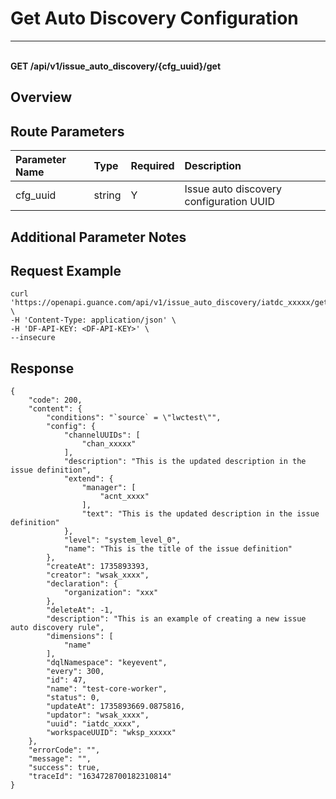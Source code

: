 # Get Auto Discovery Configuration

---

<br />**GET /api/v1/issue_auto_discovery/\{cfg_uuid\}/get**

## Overview




## Route Parameters

| Parameter Name        | Type     | Required | Description              |
|:---------------------|:---------|:---------|:-------------------------|
| cfg_uuid             | string   | Y        | Issue auto discovery configuration UUID<br> |


## Additional Parameter Notes





## Request Example
```shell
curl 'https://openapi.guance.com/api/v1/issue_auto_discovery/iatdc_xxxxx/get' \
-H 'Content-Type: application/json' \
-H 'DF-API-KEY: <DF-API-KEY>' \
--insecure
```




## Response
```shell
{
    "code": 200,
    "content": {
        "conditions": "`source` = \"lwctest\"",
        "config": {
            "channelUUIDs": [
                "chan_xxxxx"
            ],
            "description": "This is the updated description in the issue definition",
            "extend": {
                "manager": [
                    "acnt_xxxx"
                ],
                "text": "This is the updated description in the issue definition"
            },
            "level": "system_level_0",
            "name": "This is the title of the issue definition"
        },
        "createAt": 1735893393,
        "creator": "wsak_xxxx",
        "declaration": {
            "organization": "xxx"
        },
        "deleteAt": -1,
        "description": "This is an example of creating a new issue auto discovery rule",
        "dimensions": [
            "name"
        ],
        "dqlNamespace": "keyevent",
        "every": 300,
        "id": 47,
        "name": "test-core-worker",
        "status": 0,
        "updateAt": 1735893669.0875816,
        "updator": "wsak_xxxx",
        "uuid": "iatdc_xxxx",
        "workspaceUUID": "wksp_xxxxx"
    },
    "errorCode": "",
    "message": "",
    "success": true,
    "traceId": "1634728700182310814"
} 
```